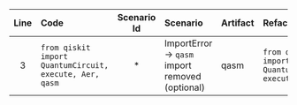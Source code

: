| Line | Code | Scenario Id | Scenario | Artifact | Refactoring |
| :--: | :--- | :---------: | :------- | :------- | :---------- |
| 3 | `from qiskit import QuantumCircuit, execute, Aer, qasm` | * | ImportError -> `qasm` import removed (optional) | qasm | `from qiskit import QuantumCircuit, execute, Aer` |